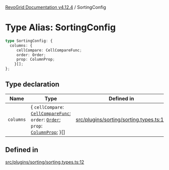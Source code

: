 [RevoGrid Documentation v4.12.4](README.md) / SortingConfig

# Type Alias: SortingConfig

```ts
type SortingConfig: {
  columns: {
     cellCompare: CellCompareFunc;
     order: Order;
     prop: ColumnProp;
    }[];
};
```

## Type declaration

| Name | Type | Defined in |
| ------ | ------ | ------ |
| `columns` | \{ `cellCompare`: [`CellCompareFunc`](TypeAlias.CellCompareFunc.md); `order`: [`Order`](TypeAlias.Order.md); `prop`: [`ColumnProp`](TypeAlias.ColumnProp.md); \}[] | [src/plugins/sorting/sorting.types.ts:13](https://github.com/revolist/revogrid/blob/648f56ecfc5430eb0184373ea33dd565a6a33bb9/src/plugins/sorting/sorting.types.ts#L13) |

## Defined in

[src/plugins/sorting/sorting.types.ts:12](https://github.com/revolist/revogrid/blob/648f56ecfc5430eb0184373ea33dd565a6a33bb9/src/plugins/sorting/sorting.types.ts#L12)
